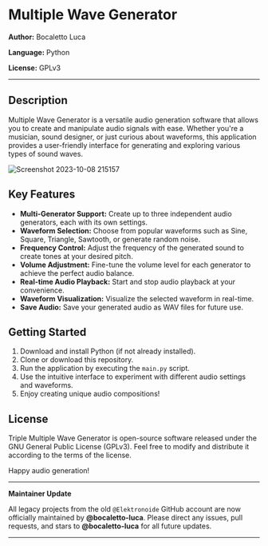 # Multiple Wave Generator

**Author:** Bocaletto Luca

**Language:** Python

**License:** GPLv3

----
## Description
Multiple Wave Generator is a versatile audio generation software that allows you to create and manipulate audio signals with ease. Whether you're a musician, sound designer, or just curious about waveforms, this application provides a user-friendly interface for generating and exploring various types of sound waves.

![Screenshot 2023-10-08 215157](https://github.com/elektronoide/TripleMultipleWaveGenerator/assets/134635227/002380c9-9b65-434d-8f0c-2c88f0854715)

## Key Features

- **Multi-Generator Support:** Create up to three independent audio generators, each with its own settings.
- **Waveform Selection:** Choose from popular waveforms such as Sine, Square, Triangle, Sawtooth, or generate random noise.
- **Frequency Control:** Adjust the frequency of the generated sound to create tones at your desired pitch.
- **Volume Adjustment:** Fine-tune the volume level for each generator to achieve the perfect audio balance.
- **Real-time Audio Playback:** Start and stop audio playback at your convenience.
- **Waveform Visualization:** Visualize the selected waveform in real-time.
- **Save Audio:** Save your generated audio as WAV files for future use.

## Getting Started

1. Download and install Python (if not already installed).
2. Clone or download this repository.
3. Run the application by executing the `main.py` script.
4. Use the intuitive interface to experiment with different audio settings and waveforms.
5. Enjoy creating unique audio compositions!

## License

Triple Multiple Wave Generator is open-source software released under the GNU General Public License (GPLv3). Feel free to modify and distribute it according to the terms of the license.

Happy audio generation!

---

**Maintainer Update**

All legacy projects from the old `@Elektronoide` GitHub account are now officially maintained by **@bocaletto-luca**. Please direct any issues, pull requests, and stars to **@bocaletto-luca** for all future updates.

---
